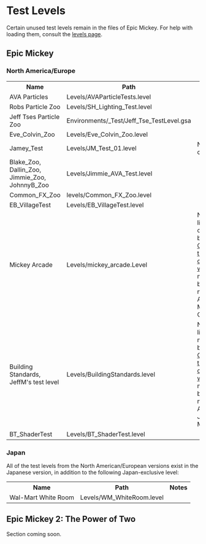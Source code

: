 # Test Levels

Certain unused test levels remain in the files of Epic Mickey. For help with loading them, consult the [levels page](./levels).

## Epic Mickey
### North America/Europe
<div class="article-table">
    <table>
        <tbody>
            <tr>
                <th>
                    Name
                </th>
                <th>
                    Path
                </th>
                <th>
                    Notes
                </th>
            </tr>
            <tr>
                <td>
                    AVA Particles
                </td>
                <td>
                    Levels/AVAParticleTests.level
                </td>
                <td>
                    &nbsp;
                </td>
            </tr>
            <tr>
                <td>
                    Robs Particle Zoo
                </td>
                <td>
                    Levels/SH_Lighting_Test.level
                </td>
                <td>
                    &nbsp;
                </td>
            </tr>
            <tr>
                <td>
                    Jeff Tses Particle Zoo
                </td>
                <td>
                    Environments/_Test/Jeff_Tse_TestLevel.gsa
                </td>
                <td>
                    &nbsp;
                </td>
            </tr>
            <tr>
                <td>
                    Eve_Colvin_Zoo
                </td>
                <td>
                    Levels/Eve_Colvin_Zoo.level
                </td>
                <td>
                    &nbsp;
                </td>
            </tr>
            <tr>
                <td>
                    Jamey_Test
                </td>
                <td>
                    Levels/JM_Test_01.level
                </td>
                <td>
                    No ground collision.
                </td>
            </tr>
            <tr>
                <td>
                    Blake_Zoo,<br>Dallin_Zoo,<br>Jimmie_Zoo,<br>JohnnyB_Zoo
                </td>
                <td>
                    Levels/Jimmie_AVA_Test.level
                </td>
                <td>
                    &nbsp;
                </td>
            </tr>
            <tr>
                <td>
                    Common_FX_Zoo
                </td>
                <td>
                    levels/Common_FX_Zoo.level
                </td>
                <td>
                    &nbsp;
                </td>
            </tr>
            <tr>
                <td>
                    EB_VillageTest
                </td>
                <td>
                    Levels/EB_VillageTest.level
                </td>
                <td>
                    &nbsp;
                </td>
            </tr>
            <tr>
                <td>
                    Mickey Arcade
                </td>
                <td>
                    Levels/mickey_arcade.Level
                </td>
                <td>
                    No lighting, completely black. <a href="./downloads/white-void.txt" target="_blank">Changing the void color to white</a> makes it a bit more navigable.<br>Author: Mark Capers
                </td>
            </tr>
            <tr>
                <td>
                    Building Standards,<br>JeffM's test level
                </td>
                <td>
                    Levels/BuildingStandards.level
                </td>
                <td>
                    No lighting, mostly black. <a href="./downloads/white-void.txt" target="_blank">Changing the void color to white</a> makes it a bit more navigable. <br>Author: Jeff Massung
                </td>
            </tr>
            <tr>
                <td>
                    BT_ShaderTest
                </td>
                <td>
                    Levels/BT_ShaderTest.level
                </td>
                <td>
                    &nbsp;
                </td>
            </tr>
        </tbody>
    </table>
</div>

### Japan
All of the test levels from the North American/European versions exist in the Japanese version, in addition to the following Japan-exclusive level:
<div class="article-table">
    <table>
        <tbody>
            <tr>
                <th>
                    Name
                </th>
                <th>
                    Path
                </th>
                <th>
                    Notes
                </th>
            </tr>
            <tr>
                <td>
                    Wal-Mart White Room
                </td>
                <td>
                    Levels/WM_WhiteRoom.level
                </td>
                <td>
                    &nbsp;
                </td>
            </tr>
        </tbody>
    </table>
</div>

## Epic Mickey 2: The Power of Two
Section coming soon.
